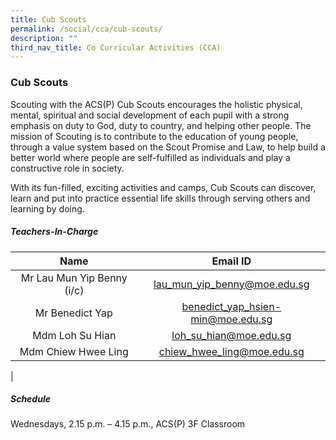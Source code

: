 ```yaml
---
title: Cub Scouts
permalink: /social/cca/cub-scouts/
description: ""
third_nav_title: Co Curricular Activities (CCA)
---
```

### **Cub Scouts**
Scouting with the ACS(P) Cub Scouts encourages the holistic physical, mental, spiritual and social development of each pupil with a strong emphasis on duty to God, duty to country, and helping other people. The mission of Scouting is to contribute to the education of young people, through a value system based on the Scout Promise and Law, to help build a better world where people are self-fulfilled as individuals and play a constructive role in society.

With its fun-filled, exciting activities and camps, Cub Scouts can discover, learn and put into practice essential life skills through serving others and learning by doing.

##### **Teachers-In-Charge**

| Name | Email ID |
|:---:|:---:|
| Mr Lau Mun Yip Benny  (i/c) | [lau_mun_yip_benny@moe.edu.sg](mailto:lau_mun_yip_benny@moe.edu.sg)   |
|  Mr Benedict Yap |  [benedict_yap_hsien-min@moe.edu.sg](mailto:benedict_yap_hsien-min@moe.edu.sg)  |
|   Mdm Loh Su Hian  | [loh_su_hian@moe.edu.sg](mailto:loh_su_hian@moe.edu.sg)  |
|    Mdm Chiew Hwee Ling |     [chiew_hwee_ling@moe.edu.sg](mailto:chiew_hwee_ling@moe.edu.sg) |
|

##### **Schedule**
Wednesdays, 2.15 p.m. – 4.15 p.m., ACS(P) 3F Classroom